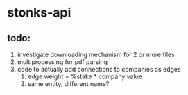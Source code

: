 # stonks-api

## todo:
1. investigate downloading mechanism for 2 or more files
2. multiprocessing for pdf parsing
3. code to actually add connections to companies as edges
    1. edge weight = %stake * company value
    2. same entity, different name?
